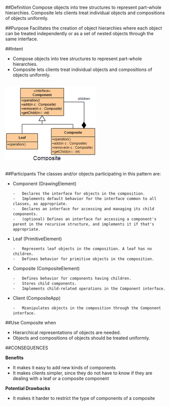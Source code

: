 ##Definition
Compose objects into tree structures to represent part-whole hierarchies. Composite lets clients treat individual objects and compositions of objects uniformly. 

##Purpose
Facilitates the creation of object hierarchies where each object can be treated independently or as a set of nested objects through the same interface.

##Intent
+	Compose objects into tree structures to represent part-whole hierarchies.
+	Composite lets clients treat individual objects and compositions of objects uniformly.

##
![alt text](./Images/Composite.md.png "Composite")
##

##Participants
The classes and/or objects participating in this pattern are:

+	Component   (DrawingElement)

		-	Declares the interface for objects in the composition.
		-	Implements default behavior for the interface common to all classes, as appropriate.
		-	Declares an interface for accessing and managing its child components.
		-	(optional) Defines an interface for accessing a component's parent in the recursive structure, and implements it if that's appropriate.
+	Leaf   (PrimitiveElement)

		-	Represents leaf objects in the composition. A leaf has no children.
		-	Defines behavior for primitive objects in the composition.
+	Composite   (CompositeElement)

		-	Defines behavior for components having children.
		-	Stores child components.
		-	Implements child-related operations in the Component interface.
+	Client  (CompositeApp)

		-	Mzanipulates objects in the composition through the Component interface.

##Use Composite when

+	Hierarchical representations of objects are needed.
+	Objects and compositions of objects should be treated uniformly.

##CONSEQUENCES

**Benefits**

+	It makes it easy to add new kinds of components
+	It makes clients simpler, since they do not have to know if they are dealing with a leaf or a composite component

**Potential Drawbacks**

+	It makes it harder to restrict the type of components of a composite
